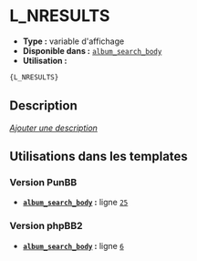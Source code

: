 # L_NRESULTS
* __Type :__ variable d'affichage
* __Disponible dans :__ [`album_search_body`](../tpl/var/album_search_body.md#readme)
* __Utilisation :__

```html
{L_NRESULTS}
```

## Description
[*Ajouter une description*](https://fa-tvars.appspot.com/var/L_NRESULTS)

## Utilisations dans les templates

### Version PunBB
* __[`album_search_body`](../tpl/var/album_search_body.md#readme) :__ ligne [`25`](../tpl/src/punbb/album_search_body.tpl#L25)

### Version phpBB2
* __[`album_search_body`](../tpl/var/album_search_body.md#readme) :__ ligne [`6`](../tpl/src/subsilver/album_search_body.tpl#L6)